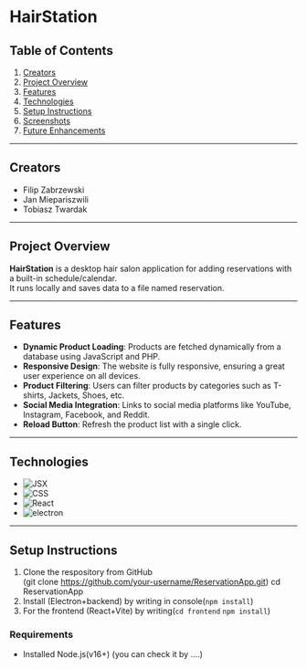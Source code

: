 # HairStation

## Table of Contents

1. [Creators](#creators)
2. [Project Overview](#project-overview)
3. [Features](#features)
4. [Technologies](#technologies)
5. [Setup Instructions](#setup-instructions)
6. [Screenshots](#screenshots)
7. [Future Enhancements](#future-enhancements)

---

## Creators

-   Filip Zabrzewski<br>
-   Jan Miepariszwili<br>
-   Tobiasz Twardak

---

## Project Overview

**HairStation** is a desktop hair salon application for adding reservations with a built-in schedule/calendar. <br>
It runs locally and saves data to a file named reservation.

---

## Features

-   **Dynamic Product Loading**: Products are fetched dynamically from a database using JavaScript and PHP.
-   **Responsive Design**: The website is fully responsive, ensuring a great user experience on all devices.
-   **Product Filtering**: Users can filter products by categories such as T-shirts, Jackets, Shoes, etc.
-   **Social Media Integration**: Links to social media platforms like YouTube, Instagram, Facebook, and Reddit.
-   **Reload Button**: Refresh the product list with a single click.

---

## Technologies

-   ![JSX](https://img.shields.io/badge/JSON-yellow)
-   ![CSS](https://img.shields.io/badge/CSS-lightblue)
-   ![React](https://img.shields.io/badge/React-blue)
-   ![electron](https://img.shields.io/badge/Electron-darkblue)

---

## Setup Instructions

1. Clone the respository from GitHub<br>(git clone https://github.com/your-username/ReservationApp.git)
   cd ReservationApp
2. Install (Electron+backend) by writing in console(`npm install`)
3. For the frontend (React+Vite) by writing(`cd frontend` `npm install`)

### Requirements

-   Installed Node.js(v16+) (you can check it by ....)
